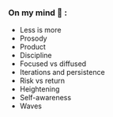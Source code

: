 ### On my mind 🧠 :

- Less is more
- Prosody
- Product
- Discipline
- Focused vs diffused
- Iterations and persistence
- Risk vs return
- Heightening
- Self-awareness
- Waves
